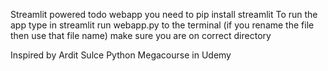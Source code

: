 Streamlit powered todo webapp
you need to pip install streamlit 
To run the app type in streamlit run webapp.py to the terminal (if you rename the file then use that file name)
make sure you are on correct directory

Inspired by Ardit Sulce Python Megacourse in Udemy

